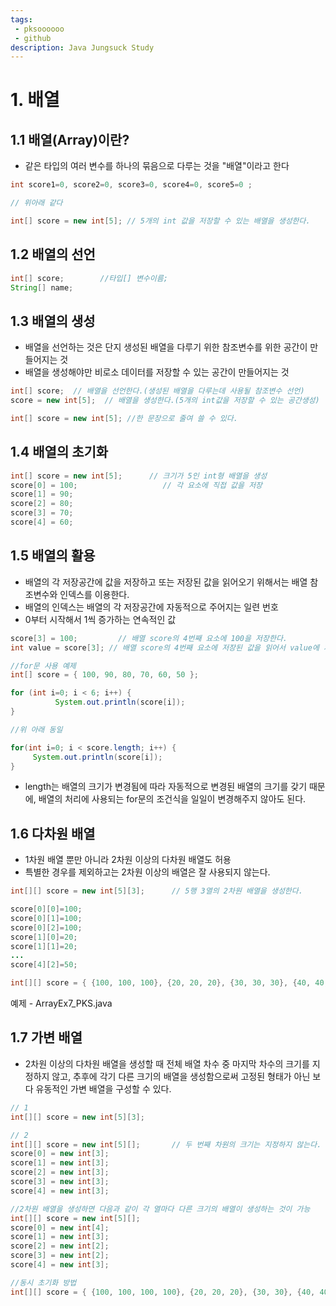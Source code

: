 ```yaml
---
tags: 
 - pksoooooo
 - github
description: Java Jungsuck Study
---
```



# 1. 배열

## 1.1 배열(Array)이란?
- 같은 타입의 여러 변수를 하나의 묶음으로 다루는 것을 "배열"이라고 한다
```java
int score1=0, score2=0, score3=0, score4=0, score5=0 ;

// 위아래 같다

int[] score = new int[5]; // 5개의 int 값을 저장할 수 있는 배열을 생성한다.

```

## 1.2 배열의 선언
```java
int[] score;        //타입[] 변수이름;
String[] name;
```

## 1.3 배열의 생성
- 배열을 선언하는 것은 단지 생성된 배열을 다루기 위한 참조변수를 위한 공간이 만들어지는 것
- 배열을 생성해야만 비로소 데이터를 저장할 수 있는 공간이 만들어지는 것
```java
int[] score;  // 배열을 선언한다.(생성된 배열을 다루는데 사용될 참조변수 선언)
score = new int[5];  // 배열을 생성한다.(5개의 int값을 저장할 수 있는 공간생성)

int[] score = new int[5]; //한 문장으로 줄여 쓸 수 있다.
```

## 1.4 배열의 초기화
```java
int[] score = new int[5];      // 크기가 5인 int형 배열을 생성
score[0] = 100;                   // 각 요소에 직접 값을 저장
score[1] = 90;
score[2] = 80;
score[3] = 70;
score[4] = 60;
```

## 1.5 배열의 활용
- 배열의 각 저장공간에 값을 저장하고 또는 저장된 값을 읽어오기 위해서는 배열 참조변수와 인덱스를 이용한다.
- 배열의 인덱스는 배열의 각 저장공간에 자동적으로 주어지는 일련 번호
- 0부터 시작해서 1씩 증가하는 연속적인 값
```java
score[3] = 100;         // 배열 score의 4번째 요소에 100을 저장한다.
int value = score[3]; // 배열 score의 4번째 요소에 저장된 값을 읽어서 value에 저장한다.

//for문 사용 예제
int[] score = { 100, 90, 80, 70, 60, 50 };

for (int i=0; i < 6; i++) {
          System.out.println(score[i]);
}

//위 아래 동일

for(int i=0; i < score.length; i++) {
     System.out.println(score[i]);
}
```
- length는 배열의 크기가 변경됨에 따라 자동적으로 변경된 배열의 크기를 갖기 때문에, 배열의 처리에 사용되는 for문의 조건식을 일일이 변경해주지 않아도 된다.

## 1.6 다차원 배열
- 1차원 배열 뿐만 아니라 2차원 이상의 다차원 배열도 허용
- 특별한 경우를 제외하고는 2차원 이상의 배열은 잘 사용되지 않는다.
```java
int[][] score = new int[5][3];      // 5행 3열의 2차원 배열을 생성한다.

score[0][0]=100;
score[0][1]=100;
score[0][2]=100;
score[1][0]=20;
score[1][1]=20;
...
score[4][2]=50;

int[][] score = { {100, 100, 100}, {20, 20, 20}, {30, 30, 30}, {40, 40, 40}, {50, 50, 50} };

```
예제 - ArrayEx7_PKS.java

## 1.7 가변 배열
- 2차원 이상의 다차원 배열을 생성할 때 전체 배열 차수 중 마지막 차수의 크기를 지정하지 않고, 추후에 각기 다른 크기의 배열을 생성함으로써 고정된 형태가 아닌 보다 유동적인 가변 배열을 구성할 수 있다.
```java
// 1
int[][] score = new int[5][3];

// 2
int[][] score = new int[5][];       // 두 번째 차원의 크기는 지정하지 않는다.
score[0] = new int[3];
score[1] = new int[3];
score[2] = new int[3];
score[3] = new int[3];
score[4] = new int[3];

//2차원 배열을 생성하면 다음과 같이 각 열마다 다른 크기의 배열이 생성하는 것이 가능
int[][] score = new int[5][];
score[0] = new int[4];
score[1] = new int[3];
score[2] = new int[2];
score[3] = new int[2];
score[4] = new int[3];

//동시 초기화 방법
int[][] score = { {100, 100, 100, 100}, {20, 20, 20}, {30, 30}, {40, 40}, {50, 50, 50} };
```

